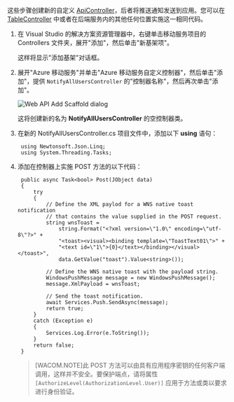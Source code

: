 这些步骤创建新的自定义 [ApiController](http://go.microsoft.com/fwlink/p/?LinkId=512673)，后者将推送通知发送到应用。您可以在 [TableController](http://msdn.microsoft.com/library/azure/dn643359.aspx) 中或者在后端服务内的其他任何位置实施这一相同代码。 

1. 在 Visual Studio 的解决方案资源管理器中，右键单击移动服务项目的 Controllers 文件夹，展开"添加"，然后单击"新基架项"。

	这样将显示"添加基架"对话框。

2. 展开"Azure 移动服务"并单击"Azure 移动服务自定义控制器"，然后单击"添加"，提供  `NotifyAllUsersController` 的"控制器名称"，然后再次单击"添加"。

	![Web API Add Scaffold dialog](./media/mobile-services-dotnet-backend-update-server-push-vs2013/add-custom-api-controller.png)

	这将创建新的名为 **NotifyAllUsersController** 的空控制器类。 

3. 在新的 NotifyAllUsersController.cs 项目文件中，添加以下 **using** 语句：

        using Newtonsoft.Json.Linq;
        using System.Threading.Tasks;

4. 添加在控制器上实施 POST 方法的以下代码：

        public async Task<bool> Post(JObject data)
        {
            try
            {
                // Define the XML paylod for a WNS native toast notification 
				// that contains the value supplied in the POST request.
                string wnsToast = 
                    string.Format("<?xml version=\"1.0\" encoding=\"utf-8\"?>" +
                    "<toast><visual><binding template=\"ToastText01\">" + 
                    "<text id=\"1\">{0}</text></binding></visual></toast>", 
                    data.GetValue("toast").Value<string>());

                // Define the WNS native toast with the payload string.
                WindowsPushMessage message = new WindowsPushMessage();
                message.XmlPayload = wnsToast;

                // Send the toast notification.
                await Services.Push.SendAsync(message);
                return true;
            }
            catch (Exception e)
            {
                Services.Log.Error(e.ToString());
            }
            return false;
        }

	>[WACOM.NOTE]此 POST 方法可以由具有应用程序密钥的任何客户端调用，这样并不安全。要保护端点，请将属性 `[AuthorizeLevel(AuthorizationLevel.User)]` 应用于方法或类以要求进行身份验证。 
